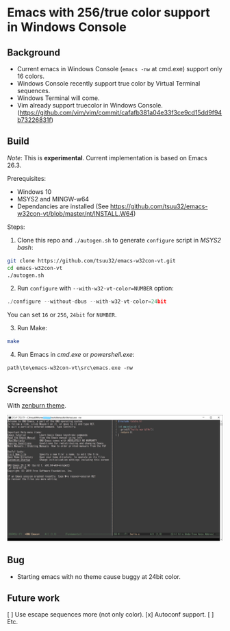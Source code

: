 # Emacs with 256/true color support in Windows Console

## Background
- Current emacs in Windows Console (`emacs -nw` at cmd.exe) support only 16 colors.
- Windows Console recently support true color by Virtual Terminal sequences.
- Windows Terminal will come.
- Vim already support truecolor in Windows Console.(https://github.com/vim/vim/commit/cafafb381a04e33f3ce9cd15dd9f94b73226831f)

## Build
*Note*: This is **experimental**.
Current implementation is based on Emacs 26.3.

Prerequisites:
- Windows 10
- MSYS2 and MINGW-w64
- Dependancies are installed (See https://github.com/tsuu32/emacs-w32con-vt/blob/master/nt/INSTALL.W64)

Steps:
1. Clone this repo and `./autogen.sh` to generate `configure` script in *MSYS2 bash*:

```sh
git clone https://github.com/tsuu32/emacs-w32con-vt.git
cd emacs-w32con-vt
./autogen.sh
```

2. Run `configure` with `--with-w32-vt-color=NUMBER` option:

```c
./configure --without-dbus --with-w32-vt-color=24bit
```

You can set `16` or `256`, `24bit` for `NUMBER`.

3. Run Make:

```sh
make
```

4. Run Emacs in *cmd.exe* or *powershell.exe*:

```
path\to\emacs-w32con-vt\src\emacs.exe -nw
```

## Screenshot
With [zenburn theme](https://github.com/bbatsov/zenburn-emacs).

![](emacs-zenburn-w32con-256color.jpg)

## Bug
- Starting emacs with no theme cause buggy at 24bit color.

## Future work
[ ] Use escape sequences more (not only color).
[x] Autoconf support.
[ ] Etc.